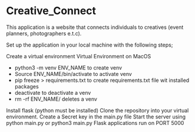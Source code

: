 # Creative_Connect

This application is a website that connects individuals to creatives (event planners, photographers e.t.c).


Set up the application  in your local machine with the following steps;

Create a virtual environment
Virtual Environment on MacOS
* python3 -m venv ENV_NAME	to create venv 
* Source ENV_NAME/bin/activate	to activate venv 
* pip freeze > requirements.txt		to create requirements.txt file wit installed packages 
* deactivate				to deactivate a venv 
* rm -rf ENV_NAME/			deletes a venv

Install flask (python must be installed)
Clone the repository into your virtual environment.
Create a Secret key in the main.py file
Start the server using python main.py or python3 main.py
Flask applications run on PORT 5000

